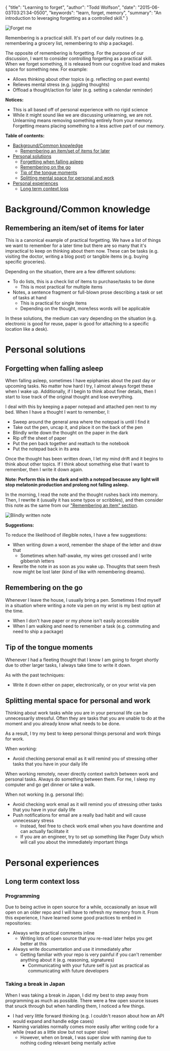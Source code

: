 {
  "title": "Learning to forget",
  "author": "Todd Wolfson",
  "date": "2015-06-03T03:21:34-0500",
  "keywords": "learn, forget, memory",
  "summary": "An introduction to leveraging forgetting as a controlled skill."
}

![Forget me](/public/images/articles/learning-to-forget/forget-me.png)

Remembering is a practical skill. It's part of our daily routines (e.g. remembering a grocery list, remembering to ship a package).

The opposite of remembering is forgetting. For the purpose of our discussion, I want to consider controlling forgetting as a practical skill. When we forget something, it is released from our cognitive load and makes space for something new. For example:

- Allows thinking about other topics (e.g. reflecting on past events)
- Relieves mental stress (e.g. juggling thoughts)
- Offload a thought/action for later (e.g. setting a calendar reminder)

**Notices:**

- This is all based off of personal experience with no rigid science
- While it might sound like we are discussing unlearning, we are not. Unlearning means removing something entirely from your memory. Forgetting means placing something to a less active part of our memory.

**Table of contents:**

- [Background/Common knowledge](#background-common-knowledge)
    - [Remembering an item/set of items for later](#remembering-an-item-set-of-items-for-later)
- [Personal solutions](#personal-solutions)
    - [Forgetting when falling asleep](#forgetting-when-falling-asleep)
    - [Remembering on the go](#remembering-on-the-go)
    - [Tip of the tongue moments](#tip-of-the-tongue-moments)
    - [Splitting mental space for personal and work](#splitting-mental-space-for-personal-and-work)
- [Personal experiences](#personal-experiences)
    - [Long term context loss](#long-term-context-loss)

# Background/Common knowledge
## Remembering an item/set of items for later
This is a canonical example of practical forgetting. We have a list of things we want to remember for a later time but there are so many that it's impractical to keep on thinking about them now. These can be tasks (e.g. visiting the doctor, writing a blog post) or tangible items (e.g. buying specific groceries).

Depending on the situation, there are a few different solutions:

- To do lists, this is a check list of items to purchase/tasks to be done
    - This is most practical for multiple items
- Notes, a sentence fragment or full-blown prose describing a task or set of tasks at hand
    - This is practical for single items
    - Depending on the thought, more/less words will be applicable

In these solutions, the medium can vary depending on the situation (e.g. electronic is good for reuse, paper is good for attaching to a specific location like a desk).

# Personal solutions
## Forgetting when falling asleep
When falling asleep, sometimes I have epiphanies about the past day or upcoming tasks. No matter how hard I try, I almost always forget these when I wake up. Additionally, if I begin to think about finer details, then I start to lose track of the original thought and lose everything.

I deal with this by keeping a paper notepad and attached pen next to my bed. When I have a thought I want to remember, I:

- Sweep around the general area where the notepad is until I find it
- Take out the pen, uncap it, and place it on the back of the pen
- Blindly write down the thought on the paper in the dark
- Rip off the sheet of paper
- Put the pen back together and reattach to the notebook
- Put the notepad back in its area

Once the thought has been written down, I let my mind drift and it begins to think about other topics. If I think about something else that I want to remember, then I write it down again.

**Note: Perform this in the dark and with a notepad because any light will stop melatonin production and prolong not falling asleep.**

In the morning, I read the note and the thought rushes back into memory. Then, I rewrite it (usually it has some typos or scribbles), and then consider this note as the same from our ["Remembering an item" section][remembering-an-item].

[remembering-an-item]: #remembering-an-item-set-of-items-for-later

![Blindly written note](/public/images/articles/learning-to-forget/blind-note.png)

**Suggestions:**

To reduce the likelihood of illegible notes, I have a few suggestions:

- When writing down a word, remember the shape of the letter and draw that
    - Sometimes when half-awake, my wires get crossed and I write gibberish letters
- Rewrite the note in as soon as you wake up. Thoughts that seem fresh now might be lost later (kind of like with remembering dreams).

## Remembering on the go
Whenever I leave the house, I usually bring a pen. Sometimes I find myself in a situation where writing a note via pen on my wrist is my best option at the time.

- When I don't have paper or my phone isn't easily accessible
- When I am walking and need to remember a task (e.g. commuting and need to ship a package)

## Tip of the tongue moments
Whenever I had a fleeting thought that I know I am going to forget shortly due to other larger tasks, I always take time to write it down.

As with the past techniques:

- Write it down either on paper, electronically, or on your wrist via pen

## Splitting mental space for personal and work
Thinking about work tasks while you are in your personal life can be unnecessarily stressful. Often they are tasks that you are unable to do at the moment and you already know what needs to be done.

As a result, I try my best to keep personal things personal and work things for work.

When working:

- Avoid checking personal email as it will remind you of stressing other tasks that you have in your daily life

When working remotely, never directly context switch between work and personal tasks. Always do something between them. For me, I sleep my computer and go get dinner or take a walk.

When not working (e.g. personal life):
- Avoid checking work email as it will remind you of stressing other tasks that you have in your daily life
- Push notifications for email are a really bad habit and will cause unnecessary stress
    - Instead, feel free to check work email when you have downtime and can actually facilitate it
    - If you are an engineer, try to set up something like Pager Duty which will call you about the immediately important things

# Personal experiences
## Long term context loss
### Programming
Due to being active in open source for a while, occasionally an issue will open on an older repo and I will have to refresh my memory from it. From this experience, I have learned some good practices to embed in repositories:

- Always write practical comments inline
    - Writing lots of open source that you re-read later helps you get better at this
- Always write documentation and use it immediately after
    - Getting familiar with your repo is very painful if you can't remember anything about it (e.g. reasoning, signatures)
        - Communicating with your future self is just as practical as communicating with future developers

### Taking a break in Japan
When I was taking a break in Japan, I did my best to step away from programming as much as possible. There were a few open source issues that snuck through but when handling them, I noticed a few things.

- I had very little forward thinking (e.g. I couldn't reason about how an API would expand and handle edge cases)
- Naming variables normally comes more easily after writing code for a while (read as a little slow but not super slow)
    - However, when on break, I was super slow with naming due to nothing coding relevant being mentally active
